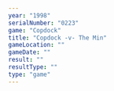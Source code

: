 ```yaml
---
year: "1998"
serialNumber: "0223" 
game: "Copdock"
title: "Copdock -v- The Min"
gameLocation: ""
gameDate: ""
result: ""
resultType: ""
type: "game"
---
```

